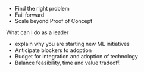 - Find the right problem
- Fail forward
- Scale beyond Proof of Concept


What can I do as a leader
- explain why you are starting new ML initiatives
- Anticipate blockers to adoption
- Budget for integration and adoption of technology
- Balance feasibility, time and value tradeoff.